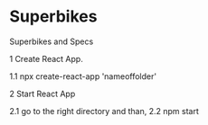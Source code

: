 # Superbikes
Superbikes and Specs

1 Create React App.

1.1 npx create-react-app 'nameoffolder'

2 Start React App

2.1 go to the right directory and than,
2.2 npm start